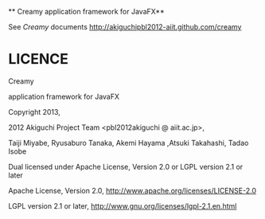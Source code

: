 ** Creamy application framework for JavaFX**

See *Creamy* documents http://akiguchipbl2012-aiit.github.com/creamy

LICENCE
=================

Creamy

application framework for JavaFX

Copyright 2013,

2012 Akiguchi Project Team <pbl2012akiguchi @ aiit.ac.jp>,

Taiji Miyabe, Ryusaburo Tanaka, Akemi Hayama ,Atsuki Takahashi, Tadao Isobe

Dual licensed under Apache License, Version 2.0 or LGPL version 2.1 or later

Apache License,  Version 2.0, http://www.apache.org/licenses/LICENSE-2.0

LGPL version 2.1 or later, http://www.gnu.org/licenses/lgpl-2.1.en.html
